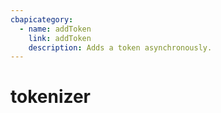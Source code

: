 ```yaml
---
cbapicategory:
  - name: addToken
    link: addToken
    description: Adds a token asynchronously.
---
```

# tokenizer
<CBAPICategory />

